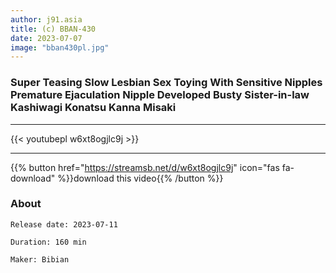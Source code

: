 ```yaml
---
author: j91.asia
title: (c) BBAN-430
date: 2023-07-07
image: "bban430pl.jpg"
---
```


###  Super Teasing Slow Lesbian Sex Toying With Sensitive Nipples Premature Ejaculation Nipple Developed Busty Sister-in-law Kashiwagi Konatsu Kanna Misaki
___

{{< youtubepl w6xt8ogjlc9j >}}
___

{{% button href="https://streamsb.net/d/w6xt8ogjlc9j" icon="fas fa-download" %}}download this video{{% /button %}}
### About

`Release date: 2023-07-11`

`Duration: 160 min`

`Maker:	Bibian`